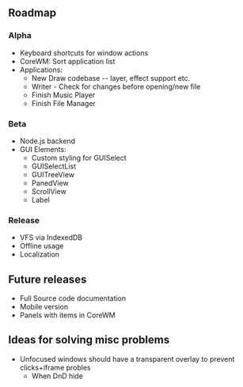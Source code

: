 
## Roadmap

### Alpha

* Keyboard shortcuts for window actions
* CoreWM: Sort application list
* Applications:
  * New Draw codebase -- layer, effect support etc.
  * Writer - Check for changes before opening/new file
  * Finish Music Player
  * Finish File Manager

### Beta

* Node.js backend
* GUI Elements:
  * Custom styling for GUISelect
  * GUISelectList
  * GUITreeView
  * PanedView
  * ScrollView
  * Label

### Release

* VFS via IndexedDB
* Offline usage
* Localization

## Future releases
* Full Source code documentation
* Mobile version
* Panels with items in CoreWM

## Ideas for solving misc problems
* Unfocused windows should have a transparent overlay to prevent clicks+iframe probles
  * When DnD hide
